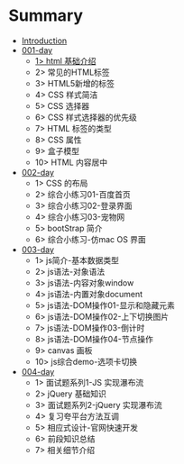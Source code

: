 # Summary

* [Introduction](README.md)
* [001-day](001-day.md)
  * [1&gt; html 基础介绍](001-day/1-html-ji-chu-jie-shao.md)
  * 2&gt; 常见的HTML标签
  * 3&gt; HTML5新增的标签
  * 4&gt; CSS 样式简洁
  * 5&gt; CSS 选择器
  * 6&gt; CSS 样式选择器的优先级
  * 7&gt; HTML 标签的类型
  * 8&gt; CSS 属性
  * 9&gt; 盒子模型
  * 10&gt; HTML 内容居中
* [002-day](002-day.md)
  * 1&gt; CSS 的布局
  * 2&gt; 综合小练习01-百度首页
  * 3&gt; 综合小练习02-登录界面
  * 4&gt; 综合小练习03-宠物网
  * 5&gt; bootStrap 简介
  * 6&gt; 综合小练习-仿mac OS 界面
* [003-day](003-day.md)
  * 1&gt; js简介-基本数据类型
  * 2&gt; js语法-对象语法
  * 3&gt; js语法-内容对象window
  * 4&gt; js语法-内置对象document
  * 5&gt; js语法-DOM操作01-显示和隐藏元素
  * 6&gt; js语法-DOM操作02-上下切换图片
  * 7&gt; js语法-DOM操作03-倒计时
  * 8&gt; js语法-DOM操作04-节点操作
  * 9&gt; canvas 画板
  * 10&gt; js综合demo-选项卡切换
* [004-day](004-day.md)
  * 1&gt; 面试题系列1-JS 实现瀑布流
  * 2&gt; jQuery 基础知识
  * 3&gt; 面试题系列2-jQuery 实现瀑布流
  * 4&gt; 复习夸平台方法互调
  * 5&gt; 相应式设计-官网快速开发
  * 6&gt; 前段知识总结
  * 7&gt; 相关细节介绍

